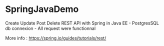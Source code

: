 # SpringJavaDemo
Create Update Post Delete REST API with Spring in Java EE - PostgresSQL db connexion - All request were functionnal

More info : https://spring.io/guides/tutorials/rest/
